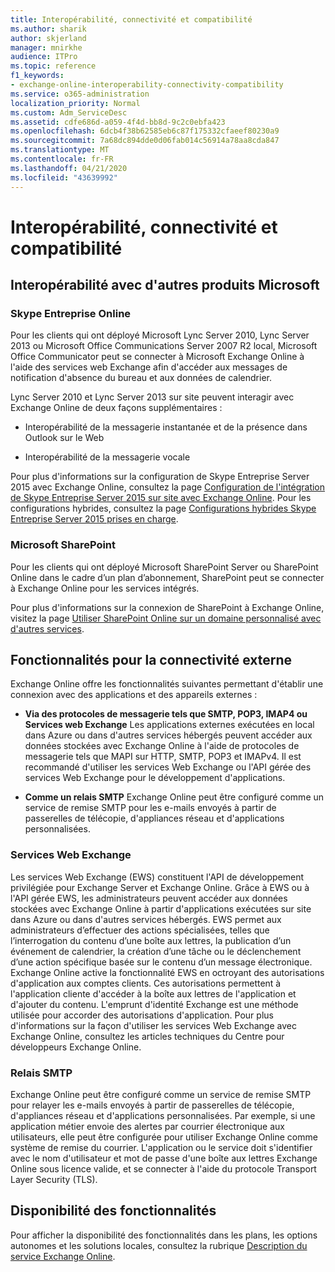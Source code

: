 ```yaml
---
title: Interopérabilité, connectivité et compatibilité
ms.author: sharik
author: skjerland
manager: mnirkhe
audience: ITPro
ms.topic: reference
f1_keywords:
- exchange-online-interoperability-connectivity-compatibility
ms.service: o365-administration
localization_priority: Normal
ms.custom: Adm_ServiceDesc
ms.assetid: cdfe686d-a059-4f4d-bb8d-9c2c0ebfa423
ms.openlocfilehash: 6dcb4f38b62585eb6c87f175332cfaeef80230a9
ms.sourcegitcommit: 7a68dc894dde0d06fab014c56914a78aa8cda847
ms.translationtype: MT
ms.contentlocale: fr-FR
ms.lasthandoff: 04/21/2020
ms.locfileid: "43639992"
---
```

# <a name="interoperability-connectivity-and-compatibility"></a>Interopérabilité, connectivité et compatibilité

## <a name="interoperability-with-other-microsoft-products"></a>Interopérabilité avec d'autres produits Microsoft

### <a name="skype-for-business-online"></a>Skype Entreprise Online

Pour les clients qui ont déployé Microsoft Lync Server 2010, Lync Server 2013 ou Microsoft Office Communications Server 2007 R2 local, Microsoft Office Communicator peut se connecter à Microsoft Exchange Online à l'aide des services web Exchange afin d'accéder aux messages de notification d'absence du bureau et aux données de calendrier.
  
Lync Server 2010 et Lync Server 2013 sur site peuvent interagir avec Exchange Online de deux façons supplémentaires :
  
- Interopérabilité de la messagerie instantanée et de la présence dans Outlook sur le Web
    
- Interopérabilité de la messagerie vocale
    
Pour plus d'informations sur la configuration de Skype Entreprise Server 2015 avec Exchange Online, consultez la page [Configuration de l'intégration de Skype Entreprise Server 2015 sur site avec Exchange Online](https://go.microsoft.com/fwlink/p/?LinkId=271804). Pour les configurations hybrides, consultez la page [Configurations hybrides Skype Entreprise Server 2015 prises en charge](https://go.microsoft.com/fwlink/?LinkID=513084).
  
### <a name="microsoft-sharepoint"></a>Microsoft SharePoint

Pour les clients qui ont déployé Microsoft SharePoint Server ou SharePoint Online dans le cadre d’un plan d’abonnement, SharePoint peut se connecter à Exchange Online pour les services intégrés.
  
Pour plus d'informations sur la connexion de SharePoint à Exchange Online, visitez la page [Utiliser SharePoint Online sur un domaine personnalisé avec d'autres services](https://go.microsoft.com/fwlink/?LinkId=271805).
  
## <a name="features-for-external-connectivity"></a>Fonctionnalités pour la connectivité externe

Exchange Online offre les fonctionnalités suivantes permettant d'établir une connexion avec des applications et des appareils externes :
  
- **Via des protocoles de messagerie tels que SMTP, POP3, IMAP4 ou Services web Exchange** Les applications externes exécutées en local dans Azure ou dans d'autres services hébergés peuvent accéder aux données stockées avec Exchange Online à l'aide de protocoles de messagerie tels que MAPI sur HTTP, SMTP, POP3 et IMAPv4. Il est recommandé d'utiliser les services Web Exchange ou l'API gérée des services Web Exchange pour le développement d'applications. 
    
- **Comme un relais SMTP** Exchange Online peut être configuré comme un service de remise SMTP pour les e-mails envoyés à partir de passerelles de télécopie, d'appliances réseau et d'applications personnalisées. 
    
### <a name="exchange-web-services"></a>Services Web Exchange

Les services Web Exchange (EWS) constituent l'API de développement privilégiée pour Exchange Server et Exchange Online. Grâce à EWS ou à l'API gérée EWS, les administrateurs peuvent accéder aux données stockées avec Exchange Online à partir d'applications exécutées sur site dans Azure ou dans d'autres services hébergés. EWS permet aux administrateurs d’effectuer des actions spécialisées, telles que l’interrogation du contenu d’une boîte aux lettres, la publication d’un événement de calendrier, la création d’une tâche ou le déclenchement d’une action spécifique basée sur le contenu d’un message électronique. Exchange Online active la fonctionnalité EWS en octroyant des autorisations d'application aux comptes clients. Ces autorisations permettent à l'application cliente d'accéder à la boîte aux lettres de l'application et d'ajouter du contenu. L'emprunt d'identité Exchange est une méthode utilisée pour accorder des autorisations d'application. Pour plus d'informations sur la façon d'utiliser les services Web Exchange avec Exchange Online, consultez les articles techniques du Centre pour développeurs Exchange Online.
  
### <a name="smtp-relay"></a>Relais SMTP

Exchange Online peut être configuré comme un service de remise SMTP pour relayer les e-mails envoyés à partir de passerelles de télécopie, d'appliances réseau et d'applications personnalisées. Par exemple, si une application métier envoie des alertes par courrier électronique aux utilisateurs, elle peut être configurée pour utiliser Exchange Online comme système de remise du courrier. L'application ou le service doit s'identifier avec le nom d'utilisateur et mot de passe d'une boîte aux lettres Exchange Online sous licence valide, et se connecter à l'aide du protocole Transport Layer Security (TLS).
  
## <a name="feature-availability"></a>Disponibilité des fonctionnalités

Pour afficher la disponibilité des fonctionnalités dans les plans, les options autonomes et les solutions locales, consultez la rubrique [Description du service Exchange Online](exchange-online-service-description.md).
  

